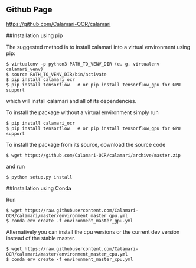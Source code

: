 ## Github Page

https://github.com/Calamari-OCR/calamari



##Installation using pip

The suggested method is to install calamari into a virtual environment using pip:

```shell
$ virtualenv -p python3 PATH_TO_VENV_DIR (e. g. virtualenv calamari_venv)
$ source PATH_TO_VENV_DIR/bin/activate
$ pip install calamari_ocr
$ pip install tensorflow   # or pip install tensorflow_gpu for GPU support
```


which will install calamari and all of its dependencies.

To install the package without a virtual environment simply run

```shell
$ pip install calamari_ocr
$ pip install tensorflow   # or pip install tensorflow_gpu for GPU support
```


To install the package from its source, download the source code

```shell
$ wget https://github.com/Calamari-OCR/calamari/archive/master.zip
```

 and run

```shell
$ python setup.py install
```



##Installation using Conda

Run

```shell
$ wget https://raw.githubusercontent.com/Calamari-OCR/calamari/master/environment_master_gpu.yml
$ conda env create -f environment_master_gpu.yml
```

Alternatively you can install the cpu versions or the current dev version instead of the stable master.

```shell
$ wget https://raw.githubusercontent.com/Calamari-OCR/calamari/master/environment_master_cpu.yml
$ conda env create -f environment_master_cpu.yml
```
